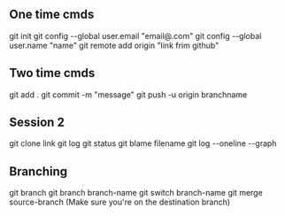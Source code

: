 ## One time cmds
git init
git config --global user.email "email@.com"
git config --global user.name "name"
git remote add origin "link frim github"

## Two time cmds
git add .
git commit -m "message"
git push -u origin branchname

## Session 2
git clone link
git log
git status
git blame filename
git log --oneline --graph

## Branching
git branch
git branch branch-name
git switch branch-name
git merge source-branch (Make sure you're on the destination branch)
